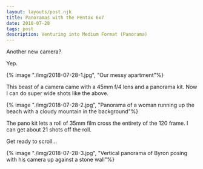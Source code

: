 ```yaml
--- 
layout: layouts/post.njk
title: Panoramas with the Pentax 6x7
date: 2018-07-28
tags: post
description: Venturing into Medium Format (Panorama)
---
```


Another new camera?

Yep.

{% image "./img/2018-07-28-1.jpg", "Our messy apartment"%}

This beast of a camera came with a 45mm f/4 lens and a panorama kit. Now I can do super wide shots like the above.

{% image "./img/2018-07-28-2.jpg", "Panorama of a woman running up the beach with a cloudy mountain in the background"%}

The pano kit lets a roll of 35mm film cross the entirety of the 120 frame. I can get about 21 shots off the roll.

Get ready to scroll...

{% image "./img/2018-07-28-3.jpg", "Vertical panorama of Byron posing with his camera up against a stone wall"%}